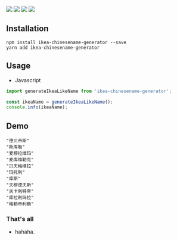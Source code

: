 ![](https://img.shields.io/github/package-json/v/kyriejoshua/ikea-chinesename-generator?style=for-the-badge)
![](https://img.shields.io/npm/dy/ikea-chinesename-generator?style=for-the-badge)
![](https://img.shields.io/github/languages/code-size/kyriejoshua/ikea-chinesename-generator?style=for-the-badge)
![](https://img.shields.io/github/commit-activity/y/kyriejoshua/ikea-chinesename-generator?style=for-the-badge)

## Installation

```shell
npm install ikea-chinesename-generator --save
yarn add ikea-chinesename-generator
```

## Usage

* Javascript
```javascript
import generateIkeaLikeName from 'ikea-chinesename-generator';

const ikeaName = generateIkeaLikeName();
console.info(ikeaName);
```

## Demo

```shell
"德贝帝斯"
"斯库勒"
"麦穆拉维玛"
"麦库维勒克"
"贝夫格维拉"
"玛托利"
"库斯"
"夫穆德夫斯"
"夫卡利特帝"
"库拉利玛拉"
"格勒帝利勒"
```

### That's all

* hahaha.
